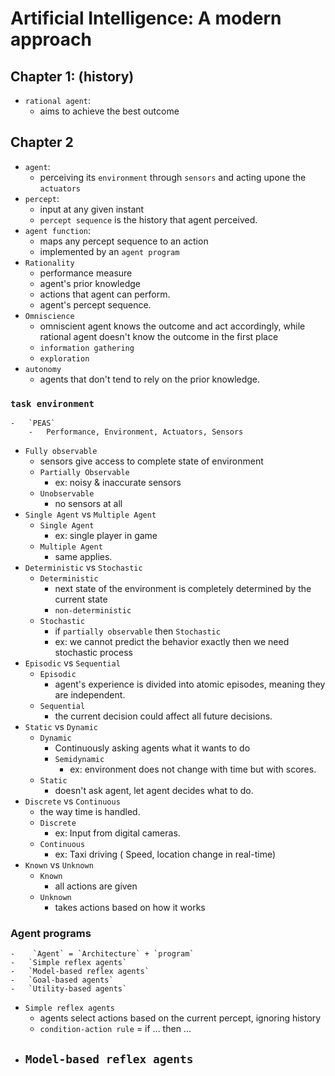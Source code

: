 # Artificial Intelligence: A modern approach

## Chapter 1: (history)

-   `rational agent`:
    -   aims to achieve the best outcome
## Chapter 2

-   `agent`:
    -   perceiving its `environment` through `sensors`  and acting upone the `actuators`
-   `percept`:
    -   input at any given instant
    -   `percept sequence` is the history that agent perceived.
-   `agent function`:
    -   maps any percept sequence to an action
    -   implemented by an `agent program`
-   `Rationality`
    -   performance measure
    -   agent's prior knowledge
    -   actions that agent can perform.
    -   agent's percept sequence.
-   `Omniscience`
    -   omniscient agent knows the outcome and act accordingly, while rational agent doesn't
    know the outcome in the first place
    -   `information gathering`
    -   `exploration`
-   `autonomy`
    -   agents that don't tend to rely on the prior knowledge.
###   `task environment`
    -   `PEAS`
        -   Performance, Environment, Actuators, Sensors
-   `Fully observable` 
    -   sensors give access to complete state of environment
    -   `Partially Observable`
        -   ex: noisy & inaccurate sensors
    -   `Unobservable`
        -   no sensors at all
-   `Single Agent` vs `Multiple Agent`
    -   `Single Agent`  
        -   ex: single player in game
    -   `Multiple Agent`
        -   same applies.
-   `Deterministic` vs `Stochastic`
    -   `Deterministic`
        -   next state of the environment is completely determined by
        the current state
        -   `non-deterministic`
    -   `Stochastic`
        -   if `partially observable` then `Stochastic`
        -   ex: we cannot predict the behavior exactly then we need stochastic process
-   `Episodic` vs `Sequential`
    -   `Episodic` 
        -   agent's experience is divided into atomic episodes, meaning they are independent.
    -   `Sequential`
        -   the current decision could affect all future decisions.
-   `Static` vs `Dynamic`
    -   `Dynamic`
        -   Continuously asking agents what it wants to do
        -   `Semidynamic`
            -   ex: environment does not change with time but with scores.
    -   `Static`
        -   doesn't ask agent, let agent decides what to do.
-   `Discrete` vs `Continuous`
    -   the way time is handled.
    -   `Discrete`
        -   ex: Input from digital cameras.
    -   `Continuous`
        -   ex: Taxi driving ( Speed, location change in real-time)
-   `Known` vs `Unknown`
    -   `Known`
        -   all actions are given
    -   `Unknown`
        -   takes actions based on how it works
### Agent programs
    -    `Agent` = `Architecture` + `program`
    -   `Simple reflex agents`
    -   `Model-based reflex agents`
    -   `Goal-based agents`
    -   `Utility-based agents`

-   `Simple reflex agents`
    -   agents select actions based on the current percept, ignoring history
    -   `condition-action rule` = if ... then ...
-   `Model-based reflex agents`
    -       
    
    
    
    
    
    
    
    
    
    
    
    
    
    
    
    
    
